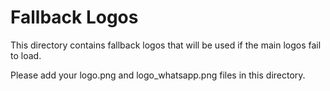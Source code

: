 # Fallback Logos

This directory contains fallback logos that will be used if the main logos fail to load.

Please add your logo.png and logo_whatsapp.png files in this directory.
